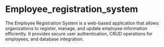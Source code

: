 # Employee_registration_system
The Employee Registration System is a web-based application that allows organizations to register, manage, and update employee information efficiently. It provides secure user authentication, CRUD operations for employees, and database integration.
